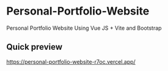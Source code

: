 # Personal-Portfolio-Website
Personal Portfolio Website Using Vue JS + Vite and Bootstrap


## Quick preview
https://personal-portfolio-website-r7oc.vercel.app/
